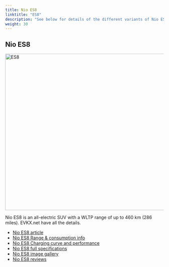 ```yaml
---
title: Nio ES8
linktitle: "ES8"
description: "See below for details of the different variants of Nio ES8"
weight: 30
---
```

## Nio ES8

<a href="/models/nio/es8/es8/"><img src="https://media.evkx.net/multimedia/models/nio/es8/es8/main_1_st.jpg" width="800" height="497" alt="ES8" ></a>

Nio ES8 is an all-electric SUV with a WLTP range of up to 460 km (286 miles). EVKX.net have all the details. 

- [Nio ES8 article](/models/nio/es8/es8/)
- [Nio ES8 Range & consumption info](/models/nio/es8/es8//rangeandconsumption)
- [Nio ES8 Charging curve and performance](/models/nio/es8/es8//chargingcurve)
- [Nio ES8 full specifications](/models/nio/es8/es8//specifications)
- [Nio ES8 image gallery](/models/nio/es8/es8//gallery)
- [Nio ES8 reviews](/models/nio/es8/es8//reviews)

